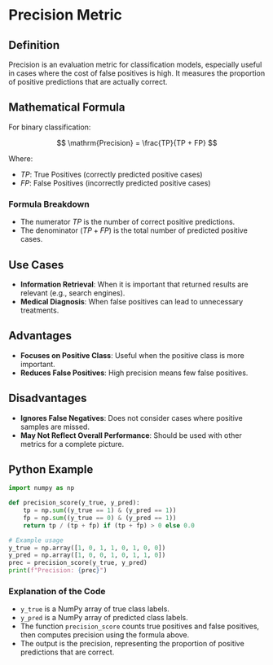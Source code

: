 # Precision Metric

## Definition
Precision is an evaluation metric for classification models, especially useful in cases where the cost of false positives is high. It measures the proportion of positive predictions that are actually correct.

## Mathematical Formula
For binary classification:

$$
\mathrm{Precision} = \frac{TP}{TP + FP}
$$

Where:
- $TP$: True Positives (correctly predicted positive cases)
- $FP$: False Positives (incorrectly predicted positive cases)

### Formula Breakdown
- The numerator $TP$ is the number of correct positive predictions.
- The denominator $(TP + FP)$ is the total number of predicted positive cases.

## Use Cases
- **Information Retrieval**: When it is important that returned results are relevant (e.g., search engines).
- **Medical Diagnosis**: When false positives can lead to unnecessary treatments.

## Advantages
- **Focuses on Positive Class**: Useful when the positive class is more important.
- **Reduces False Positives**: High precision means few false positives.

## Disadvantages
- **Ignores False Negatives**: Does not consider cases where positive samples are missed.
- **May Not Reflect Overall Performance**: Should be used with other metrics for a complete picture.

## Python Example
```python
import numpy as np

def precision_score(y_true, y_pred):
    tp = np.sum((y_true == 1) & (y_pred == 1))
    fp = np.sum((y_true == 0) & (y_pred == 1))
    return tp / (tp + fp) if (tp + fp) > 0 else 0.0

# Example usage
y_true = np.array([1, 0, 1, 1, 0, 1, 0, 0])
y_pred = np.array([1, 0, 0, 1, 0, 1, 1, 0])
prec = precision_score(y_true, y_pred)
print(f"Precision: {prec}")
```

### Explanation of the Code
- `y_true` is a NumPy array of true class labels.
- `y_pred` is a NumPy array of predicted class labels.
- The function `precision_score` counts true positives and false positives, then computes precision using the formula above.
- The output is the precision, representing the proportion of positive predictions that are correct. 